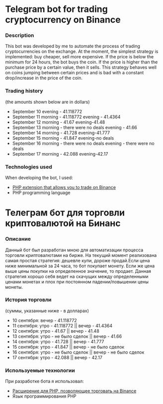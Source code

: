 # Telegram bot for trading cryptocurrency on Binance
### **Description**
   This bot was developed by me to automate the process of trading cryptocurrencies on the exchange. At the moment, the simplest strategy is implemented: buy cheaper, sell more    expensive. If the price is below the minimum for 24 hours, the bot buys the coin. If the price is higher than the purchase price by a certain value, then it sells. This          strategy behaves well on coins jumping between certain prices and is bad with a constant drop/increase in the price of the coin.
### **Trading history**
   (the amounts shown below are in dollars)
   * September 10
      evening - 41.118772
   * September 11
      morning - 41.118772
      evening - 41.4364
   * September 12
      morning - 41.67
      evening-41.48
   * September 13
      morning - there were no deals
      evening - 41.66
   * September 14
      morning - 41.728
      evening-41.777
   * September 15
      morning - 41.847
      evening-no deals
   * September 16
      morning - there were no deals
      evening - there were no deals
   * September 17
      morning - 42.088
      evening-42.17

### **Technologies used**
   When developing the bot, I used:
   * [PHP extension that allows you to trade on Binance](https://github.com/jaggedsoft/php-binance-api)
   * PHP programming language



# Телеграм бот для торговли криптовалютой на Бинанс
### **Описание**
   Данный бот был разработан мною для автоматизации процесса торговли криптовалютами на бирже. На текущий момент реализована самая простая стратегия: дешевле купи, дороже          продай.Если цена ниже минимальной за 24 часа, то бот покупает монету. Если же цена выше цены покупки на определенное значение, то продает. Данная стратегия хорошо себя ведет    на скачущих между определенными ценами монетах и плох при постоянном падении/повышении цены монеты. 
### **История торговли**
   (суммы, указанные ниже - в долларах)
   * 10 сентября: вечер - 41.118772
   * 11 сентября: утро - 41.118772 || вечер - 41.4364
   * 12 сентября: утро - 41.67 || вечер - 41.48
   * 13 сентября: утро - не было сделок || вечер - 41.66
   * 14 сентября: утро - 41.728 || вечер - 41.777
   * 15 сентября: утро - 41.847 || вечер - не было сделок
   * 16 сентября: утро - не было сделок || вечер - не было сделок
   * 17 сентября: утро - 42.088 || вечер - 42.17

### **Используемые технологии**
   При разработке бота я использовал:
   * [Расширение для PHP, позволяющее торговать на Binance](https://github.com/jaggedsoft/php-binance-api)
   * Язык программирования PHP
